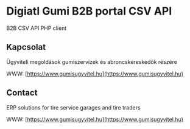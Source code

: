 # Digiatl Gumi B2B portal CSV API
B2B CSV API PHP client

<!-- CONTACT -->
## Kapcsolat

Ügyviteli megoldások gumiszervízek és abroncskereskedők részére

WWW: [https://www.gumisugyvitel.hu](https://www.gumisugyvitel.hu)

<!-- CONTACT -->
##  Contact

ERP solutions for tire service garages and tire traders

WWW: [https://www.gumisugyvitel.hu](https://www.gumisugyvitel.hu)
